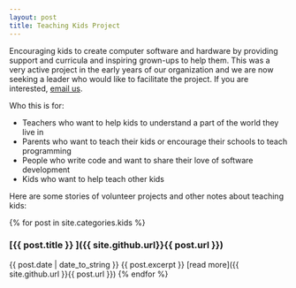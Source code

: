 ```yaml
---
layout: post
title: Teaching Kids Project
---
```

Encouraging kids to create computer software and hardware by providing
support and curricula and inspiring grown-ups to help them. This was a very active project in the early years of our organization and we are now seeking a leader who would like to facilitate the project. If you
are interested, [email us](mailto:hello@bridgefoundry.org).

Who this is for:

* Teachers who want to help kids to understand a part of the world they live in
* Parents who want to teach their kids or encourage their schools to teach programming
* People who write code and want to share their love of software development
* Kids who want to help teach other kids

Here are some stories of volunteer projects and other notes about teaching kids:

{% for post in site.categories.kids %}

### [{{ post.title }} ]({{ site.github.url}}{{ post.url }})
{{ post.date | date_to_string }}
  {{ post.excerpt }}
[read more]({{ site.github.url }}{{ post.url }})
{% endfor %}
